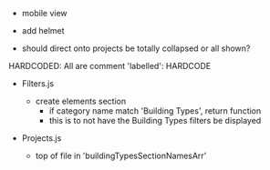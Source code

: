- mobile view
- add helmet

- should direct onto projects be totally collapsed or all shown?

HARDCODED:
All are comment 'labelled': HARDCODE

- Filters.js

  - create elements section
    - if category name match 'Building Types', return function
    - this is to not have the Building Types filters be displayed

- Projects.js
  - top of file in 'buildingTypesSectionNamesArr'
